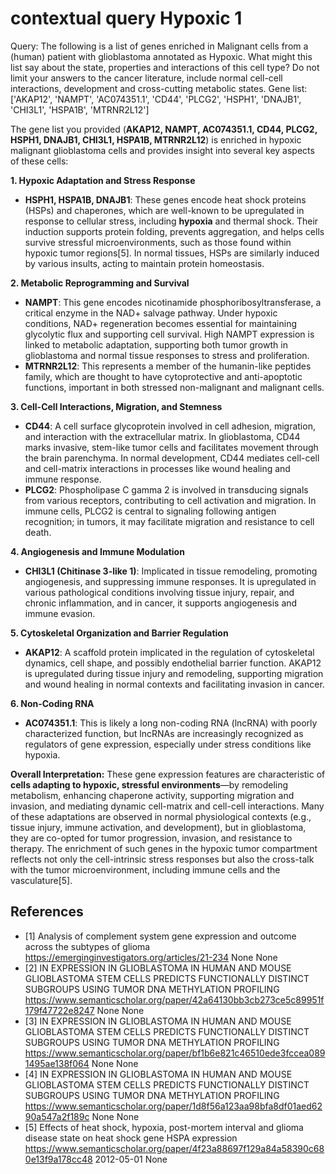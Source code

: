 # contextual query Hypoxic 1

Query: The following is a list of genes enriched in Malignant cells from a (human) patient with glioblastoma  annotated as Hypoxic.  What might this list say about the state, properties and interactions of this cell type?  Do not limit your answers to the cancer literature,  include normal cell-cell interactions, development and cross-cutting metabolic states.  Gene list: ['AKAP12', 'NAMPT', 'AC074351.1', 'CD44', 'PLCG2', 'HSPH1', 'DNAJB1', 'CHI3L1', 'HSPA1B', 'MTRNR2L12']

The gene list you provided (**AKAP12, NAMPT, AC074351.1, CD44, PLCG2, HSPH1, DNAJB1, CHI3L1, HSPA1B, MTRNR2L12**) is enriched in hypoxic malignant glioblastoma cells and provides insight into several key aspects of these cells:

**1. Hypoxic Adaptation and Stress Response**
- **HSPH1, HSPA1B, DNAJB1**: These genes encode heat shock proteins (HSPs) and chaperones, which are well-known to be upregulated in response to cellular stress, including **hypoxia** and thermal shock. Their induction supports protein folding, prevents aggregation, and helps cells survive stressful microenvironments, such as those found within hypoxic tumor regions[5]. In normal tissues, HSPs are similarly induced by various insults, acting to maintain protein homeostasis.

**2. Metabolic Reprogramming and Survival**
- **NAMPT**: This gene encodes nicotinamide phosphoribosyltransferase, a critical enzyme in the NAD+ salvage pathway. Under hypoxic conditions, NAD+ regeneration becomes essential for maintaining glycolytic flux and supporting cell survival. High NAMPT expression is linked to metabolic adaptation, supporting both tumor growth in glioblastoma and normal tissue responses to stress and proliferation.
- **MTRNR2L12**: This represents a member of the humanin-like peptides family, which are thought to have cytoprotective and anti-apoptotic functions, important in both stressed non-malignant and malignant cells.

**3. Cell-Cell Interactions, Migration, and Stemness**
- **CD44**: A cell surface glycoprotein involved in cell adhesion, migration, and interaction with the extracellular matrix. In glioblastoma, CD44 marks invasive, stem-like tumor cells and facilitates movement through the brain parenchyma. In normal development, CD44 mediates cell-cell and cell-matrix interactions in processes like wound healing and immune response.
- **PLCG2**: Phospholipase C gamma 2 is involved in transducing signals from various receptors, contributing to cell activation and migration. In immune cells, PLCG2 is central to signaling following antigen recognition; in tumors, it may facilitate migration and resistance to cell death.

**4. Angiogenesis and Immune Modulation**
- **CHI3L1 (Chitinase 3-like 1)**: Implicated in tissue remodeling, promoting angiogenesis, and suppressing immune responses. It is upregulated in various pathological conditions involving tissue injury, repair, and chronic inflammation, and in cancer, it supports angiogenesis and immune evasion.

**5. Cytoskeletal Organization and Barrier Regulation**
- **AKAP12**: A scaffold protein implicated in the regulation of cytoskeletal dynamics, cell shape, and possibly endothelial barrier function. AKAP12 is upregulated during tissue injury and remodeling, supporting migration and wound healing in normal contexts and facilitating invasion in cancer.

**6. Non-Coding RNA**
- **AC074351.1**: This is likely a long non-coding RNA (lncRNA) with poorly characterized function, but lncRNAs are increasingly recognized as regulators of gene expression, especially under stress conditions like hypoxia.

**Overall Interpretation:**
These gene expression features are characteristic of **cells adapting to hypoxic, stressful environments**—by remodeling metabolism, enhancing chaperone activity, supporting migration and invasion, and mediating dynamic cell-matrix and cell-cell interactions. Many of these adaptations are observed in normal physiological contexts (e.g., tissue injury, immune activation, and development), but in glioblastoma, they are co-opted for tumor progression, invasion, and resistance to therapy. The enrichment of such genes in the hypoxic tumor compartment reflects not only the cell-intrinsic stress responses but also the cross-talk with the tumor microenvironment, including immune cells and the vasculature[5].



## References

- [1] Analysis of complement system gene expression and outcome across the subtypes of glioma https://emerginginvestigators.org/articles/21-234 None None
- [2] IN EXPRESSION IN GLIOBLASTOMA IN HUMAN AND MOUSE GLIOBLASTOMA STEM CELLS PREDICTS FUNCTIONALLY DISTINCT SUBGROUPS USING TUMOR DNA METHYLATION PROFILING https://www.semanticscholar.org/paper/42a64130bb3cb273ce5c89951f179f47722e8247 None None
- [3] IN EXPRESSION IN GLIOBLASTOMA IN HUMAN AND MOUSE GLIOBLASTOMA STEM CELLS PREDICTS FUNCTIONALLY DISTINCT SUBGROUPS USING TUMOR DNA METHYLATION PROFILING https://www.semanticscholar.org/paper/bf1b6e821c46510ede3fccea0891495ae138f064 None None
- [4] IN EXPRESSION IN GLIOBLASTOMA IN HUMAN AND MOUSE GLIOBLASTOMA STEM CELLS PREDICTS FUNCTIONALLY DISTINCT SUBGROUPS USING TUMOR DNA METHYLATION PROFILING https://www.semanticscholar.org/paper/1d8f56a123aa98bfa8df01aed6290a547a2f189c None None
- [5] Effects of heat shock, hypoxia, post-mortem interval and glioma disease state on heat shock gene HSPA expression https://www.semanticscholar.org/paper/4f23a88697f129a84a58390c680e13f9a178cc48 2012-05-01 None